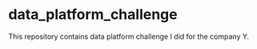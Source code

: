 # data_platform_challenge
This repository contains data platform challenge I did for the company Y.
